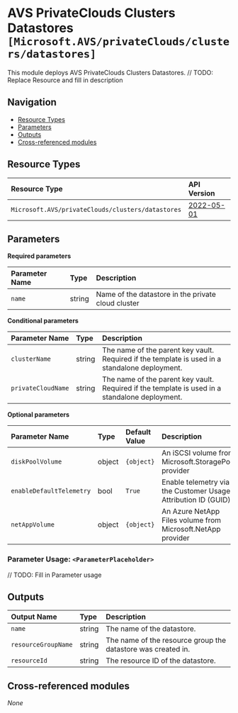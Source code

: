 # AVS PrivateClouds Clusters Datastores `[Microsoft.AVS/privateClouds/clusters/datastores]`

This module deploys AVS PrivateClouds Clusters Datastores.
// TODO: Replace Resource and fill in description

## Navigation

- [Resource Types](#Resource-Types)
- [Parameters](#Parameters)
- [Outputs](#Outputs)
- [Cross-referenced modules](#Cross-referenced-modules)

## Resource Types

| Resource Type | API Version |
| :-- | :-- |
| `Microsoft.AVS/privateClouds/clusters/datastores` | [2022-05-01](https://docs.microsoft.com/en-us/azure/templates/Microsoft.AVS/privateClouds/clusters/datastores) |

## Parameters

**Required parameters**

| Parameter Name | Type | Description |
| :-- | :-- | :-- |
| `name` | string | Name of the datastore in the private cloud cluster |

**Conditional parameters**

| Parameter Name | Type | Description |
| :-- | :-- | :-- |
| `clusterName` | string | The name of the parent key vault. Required if the template is used in a standalone deployment. |
| `privateCloudName` | string | The name of the parent key vault. Required if the template is used in a standalone deployment. |

**Optional parameters**

| Parameter Name | Type | Default Value | Description |
| :-- | :-- | :-- | :-- |
| `diskPoolVolume` | object | `{object}` | An iSCSI volume from Microsoft.StoragePool provider |
| `enableDefaultTelemetry` | bool | `True` | Enable telemetry via the Customer Usage Attribution ID (GUID). |
| `netAppVolume` | object | `{object}` | An Azure NetApp Files volume from Microsoft.NetApp provider |


### Parameter Usage: `<ParameterPlaceholder>`

// TODO: Fill in Parameter usage

## Outputs

| Output Name | Type | Description |
| :-- | :-- | :-- |
| `name` | string | The name of the datastore. |
| `resourceGroupName` | string | The name of the resource group the datastore was created in. |
| `resourceId` | string | The resource ID of the datastore. |

## Cross-referenced modules

_None_
